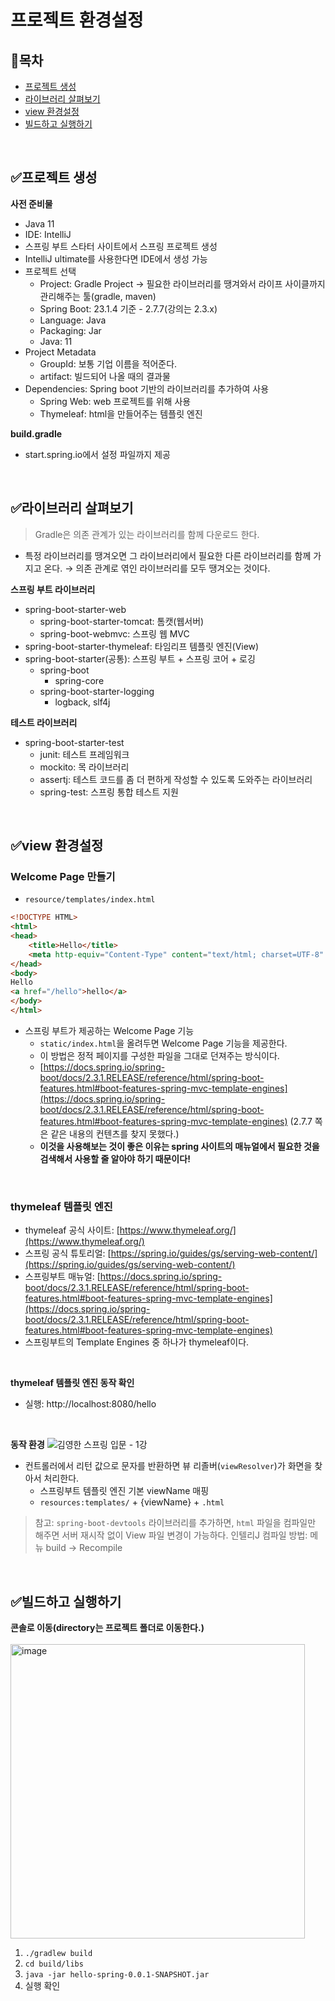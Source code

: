 # 프로젝트 환경설정
## 📌목차

- [프로젝트 생성](#프로젝트-생성)
- [라이브러리 살펴보기](#라이브러리-살펴보기)
- [view 환경설정](#view-환경설정)
- [빌드하고 실행하기](#빌드하고-실행하기)

<br>

## ✅프로젝트 생성
__사전 준비물__

- Java 11
- IDE: IntelliJ
- 스프링 부트 스타터 사이트에서 스프링 프로젝트 생성
- IntelliJ ultimate를 사용한다면 IDE에서 생성 가능
- 프로젝트 선택
    - Project: Gradle Project → 필요한 라이브러리를 땡겨와서 라이프 사이클까지 관리해주는 툴(gradle, maven)
    - Spring Boot: 23.1.4 기준 - 2.7.7(강의는 2.3.x)
    - Language: Java
    - Packaging: Jar
    - Java: 11
- Project Metadata
    - GroupId: 보통 기업 이름을 적어준다.
    - artifact: 빌드되어 나올 때의 결과물
- Dependencies: Spring boot 기반의 라이브러리를 추가하여 사용
    - Spring Web: web 프로젝트를 위해 사용
    - Thymeleaf: html을 만들어주는 템플릿 엔진

__build.gradle__

- start.spring.io에서 설정 파일까지 제공

<br>

## ✅라이브러리 살펴보기
> Gradle은 의존 관계가 있는 라이브러리를 함께 다운로드 한다.
> 
- 특정 라이브러리를 땡겨오면 그 라이브러리에서 필요한 다른 라이브러리를 함께 가지고 온다. → 의존 관계로 엮인 라이브러리를 모두 땡겨오는 것이다.

**스프링 부트 라이브러리**

- spring-boot-starter-web
    - spring-boot-starter-tomcat: 톰캣(웹서버)
    - spring-boot-webmvc: 스프링 웹 MVC
- spring-boot-starter-thymeleaf: 타임리프 템플릿 엔진(View)
- spring-boot-starter(공통): 스프링 부트 + 스프링 코어 + 로깅
    - spring-boot
        - spring-core
    - spring-boot-starter-logging
        - logback, slf4j

**테스트 라이브러리**

- spring-boot-starter-test
    - junit: 테스트 프레임워크
    - mockito: 목 라이브러리
    - assertj: 테스트 코드를 좀 더 편하게 작성할 수 있도록 도와주는 라이브러리
    - spring-test: 스프링 통합 테스트 지원

<br>

## ✅view 환경설정
### Welcome Page 만들기

- `resource/templates/index.html`
```html
<!DOCTYPE HTML>
<html>
<head>
    <title>Hello</title>
    <meta http-equiv="Content-Type" content="text/html; charset=UTF-8" />
</head>
<body>
Hello
<a href="/hello">hello</a>
</body>
</html>
```
- 스프링 부트가 제공하는 Welcome Page 기능
    - `static/index.html`을 올려두면 Welcome Page 기능을 제공한다.
    - 이 방법은 정적 페이지를 구성한 파일을 그대로 던져주는 방식이다.
    - [https://docs.spring.io/spring-boot/docs/2.3.1.RELEASE/reference/html/spring-boot-features.html#boot-features-spring-mvc-template-engines](https://docs.spring.io/spring-boot/docs/2.3.1.RELEASE/reference/html/spring-boot-features.html#boot-features-spring-mvc-template-engines) (2.7.7 쪽은 같은 내용의 컨텐츠를 찾지 못했다.)
    - **이것을 사용해보는 것이 좋은 이유는 spring 사이트의 매뉴얼에서 필요한 것을 검색해서 사용할 줄 알아야 하기 때문이다!**

<br>

### thymeleaf 템플릿 엔진

- thymeleaf 공식 사이트: [https://www.thymeleaf.org/](https://www.thymeleaf.org/)
- 스프링 공식 튜토리얼: [https://spring.io/guides/gs/serving-web-content/](https://spring.io/guides/gs/serving-web-content/)
- 스프링부트 매뉴얼: [https://docs.spring.io/spring-boot/docs/2.3.1.RELEASE/reference/html/spring-boot-features.html#boot-features-spring-mvc-template-engines](https://docs.spring.io/spring-boot/docs/2.3.1.RELEASE/reference/html/spring-boot-features.html#boot-features-spring-mvc-template-engines)
- 스프링부트의 Template Engines 중 하나가 thymeleaf이다.

<br>

**thymeleaf 템플릿 엔진 동작 확인**

- 실행: http://localhost:8080/hello

<br>

**동작 환경**
![김영한 스프링 입문 - 1강](https://user-images.githubusercontent.com/79316402/211053311-da9dc881-1e57-4581-8227-41f9c8cf03d3.png)


- 컨트롤러에서 리턴 값으로 문자를 반환하면 뷰 리졸버(`viewResolver`)가 화면을 찾아서 처리한다.
    - 스프링부트 템플릿 엔진 기본 viewName 매핑
    - `resources:templates/` + {viewName} + `.html`

> 참고: `spring-boot-devtools` 라이브러리를 추가하면, `html` 파일을 컴파일만 해주면 서버 재시작 없이 View 파일 변경이 가능하다. 
인텔리J 컴파일 방법: 메뉴 build → Recompile

<br>

## ✅빌드하고 실행하기
**콘솔로 이동(directory는 프로젝트 폴더로 이동한다.)**
<br>
<br>
<img width="471" alt="image" src="https://user-images.githubusercontent.com/79316402/210867069-df260033-a9fa-46ea-a167-90e423dce23a.png">

1. `./gradlew build`
2. `cd build/libs`
3. `java -jar hello-spring-0.0.1-SNAPSHOT.jar`
4. 실행 확인

